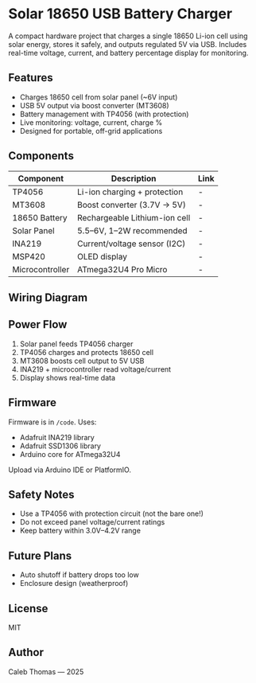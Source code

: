 # Solar 18650 USB Battery Charger

A compact hardware project that charges a single 18650 Li-ion cell using solar energy, stores it safely, and outputs regulated 5V via USB. Includes real-time voltage, current, and battery percentage display for monitoring.

## Features
- Charges 18650 cell from solar panel (~6V input)
- USB 5V output via boost converter (MT3608)
- Battery management with TP4056 (with protection)
- Live monitoring: voltage, current, charge %
- Designed for portable, off-grid applications

## Components
| Component | Description | Link |
|-----------|-------------|------|
| TP4056 | Li-ion charging + protection | - |
| MT3608 | Boost converter (3.7V → 5V) | - |
| 18650 Battery | Rechargeable Lithium-ion cell | - |
| Solar Panel | 5.5–6V, 1–2W recommended | - |
| INA219 | Current/voltage sensor (I2C) | - |
| MSP420 | OLED display | - |
| Microcontroller | ATmega32U4 Pro Micro | - |

## Wiring Diagram


## Power Flow
1. Solar panel feeds TP4056 charger
2. TP4056 charges and protects 18650 cell
3. MT3608 boosts cell output to 5V USB
4. INA219 + microcontroller read voltage/current
5. Display shows real-time data

## Firmware
Firmware is in `/code`. Uses:
- Adafruit INA219 library
- Adafruit SSD1306 library
- Arduino core for ATmega32U4

Upload via Arduino IDE or PlatformIO.

## Safety Notes
- Use a TP4056 with protection circuit (not the bare one!)
- Do not exceed panel voltage/current ratings
- Keep battery within 3.0V–4.2V range

## Future Plans
- Auto shutoff if battery drops too low
- Enclosure design (weatherproof)

## License
MIT

## Author
Caleb Thomas — 2025

